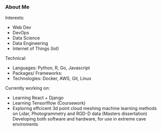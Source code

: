 ### About Me

Interests:
  - Web Dev
  - DevOps
  - Data Science
  - Data Engineering
  - Internet of Things (Iot)

Technical:
  - Languages: Python, R, Go, Javascript
  - Packages/ Frameworks:
  - Technologies: Docker, AWS, Git, Linux
  
Currently working on:
  - Learning React + Django
  - Learning Tensorlflow (Coursework)
  - Exploring effcicent 3d point cloud meshing machine learning methods on Lidar, Photogrammetry and RGD-D data (Masters dissertation)
    Developing both software and hardware, for use in extreme cave enviroments  



